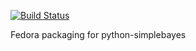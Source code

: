 [![Build Status](https://copr.fedorainfracloud.org/coprs/jamesd/paperwork/package/python-simplebayes/status_image/last_build.png)](https://copr.fedorainfracloud.org/coprs/jamesd/paperwork/package/python-simplebayes/)

Fedora packaging for python-simplebayes
